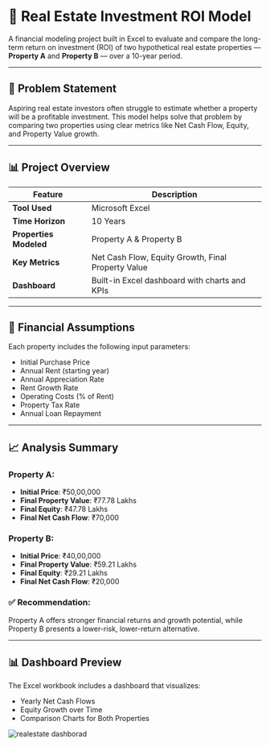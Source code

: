 # 🏡 Real Estate Investment ROI Model

A financial modeling project built in Excel to evaluate and compare the long-term return on investment (ROI) of two hypothetical real estate properties — **Property A** and **Property B** — over a 10-year period.

---

## 📌 Problem Statement

Aspiring real estate investors often struggle to estimate whether a property will be a profitable investment. This model helps solve that problem by comparing two properties using clear metrics like Net Cash Flow, Equity, and Property Value growth.

---

## 📊 Project Overview

| Feature               | Description                                                 |
|----------------------|-------------------------------------------------------------|
| **Tool Used**         | Microsoft Excel                                             |
| **Time Horizon**      | 10 Years                                                    |
| **Properties Modeled**| Property A & Property B                                     |
| **Key Metrics**       | Net Cash Flow, Equity Growth, Final Property Value         |
| **Dashboard**         | Built-in Excel dashboard with charts and KPIs              |

---

## 🧮 Financial Assumptions

Each property includes the following input parameters:

- Initial Purchase Price  
- Annual Rent (starting year)  
- Annual Appreciation Rate  
- Rent Growth Rate  
- Operating Costs (% of Rent)  
- Property Tax Rate  
- Annual Loan Repayment  

---

## 📈 Analysis Summary

### Property A:
- **Initial Price**: ₹50,00,000  
- **Final Property Value**: ₹77.78 Lakhs  
- **Final Equity**: ₹47.78 Lakhs  
- **Final Net Cash Flow**: ₹70,000  

### Property B:
- **Initial Price**: ₹40,00,000  
- **Final Property Value**: ₹59.21 Lakhs  
- **Final Equity**: ₹29.21 Lakhs  
- **Final Net Cash Flow**: ₹20,000  

### ✅ Recommendation:
Property A offers stronger financial returns and growth potential, while Property B presents a lower-risk, lower-return alternative.

---

## 📊  Dashboard Preview

The Excel workbook includes a dashboard that visualizes:
- Yearly Net Cash Flows
- Equity Growth over Time
- Comparison Charts for Both Properties
  
![realestate dashborad](https://github.com/user-attachments/assets/491ea7ce-29cd-4ac8-8e91-ef80e322d352)


